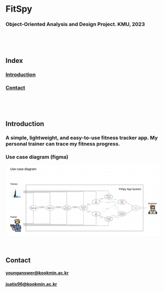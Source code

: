 # FitSpy
### Object-Oriented Analysis and Design Project. KMU, 2023
<br/><br/><br/>

## Index
### [Introduction](#introduction)
### [Contact](#contact)
<br/><br/><br/>

## Introduction
### A simple, lightweight, and easy-to-use fitness tracker app. My personal trainer can trace my fitness progress.
### Use case diagram (figma)
![Use case diagram](./assets/Use%20case%20diagram.png)
<br/><br/><br/>

## Contact
#### younganswer@kookmin.ac.kr
#### juatis96@kookmin.ac.kr